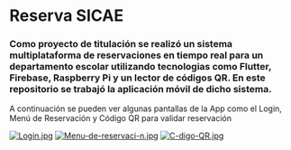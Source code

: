 # Reserva SICAE
### Como proyecto de titulación se realizó un sistema multiplataforma de reservaciones en tiempo real para un departamento escolar utilizando tecnologias como Flutter, Firebase, Raspberry Pi y un lector de códigos QR. En este repositorio se trabajó la aplicación móvil de dicho sistema.
 
A continuación se pueden ver algunas pantallas de la App como el Login, Menú de Reservación y Código QR para validar reservación

[![Login.jpg](https://i.postimg.cc/vBJnDtp5/Login.jpg)](https://postimg.cc/HctnhXWL)
[![Menu-de-reservaci-n.jpg](https://i.postimg.cc/W3Fr2Hf2/Menu-de-reservaci-n.jpg)](https://postimg.cc/9R2zbJhS)
[![C-digo-QR.jpg](https://i.postimg.cc/YSyYBHRn/C-digo-QR.jpg)](https://postimg.cc/4KVmpjrV)

